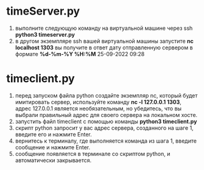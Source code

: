 # timeServer.py
1. выполните следующую команду на виртуальной машине через ssh **python3 timeserver.py**
2. в другом экземпляре ssh вашей виртуальной машины запустите **nc localhost 1303**
вы получите в ответ дату отправленную сервером в формате **%d-%m-%Y %H:%M** 25-09-2022 09:28

# timeclient.py
1. перед запуском файла python создайте экземпляр nc, который будет имитировать сервер, используйте команду **nc -l 127.0.0.1 1303**, адрес 127.0.0.1 является необязательным, но убедитесь, что вы выбрали правильный адрес для своего сервера на локальном хосте.
2. запустить файл timeclient с помощью команды **python3 timeclient.py**
3. скрипт python запросит у вас адрес сервера, созданного на шаге 1, введите его и нажмите Enter.
4. вернитесь к терминалу, где выполняется команда из шага 1, введите сообщение и нажмите Enter.
5. сообщение появляется в терминале со скриптом python, и автоматически закрывается.
